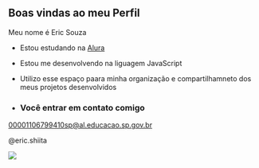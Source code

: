  ## Boas vindas ao meu Perfil

Meu nome é Eric Souza

-  Estou estudando na [Alura](https://www.alura.com.br)
-  Estou me desenvolvendo na liguagem JavaScript
-  Utilizo esse espaço paara minha organização e compartilhamneto dos meus projetos desenvolvidos

-  ### Você entrar em contato comigo

  00001106799410sp@al.educacao.sp.gov.br

  @eric.shiita

  ![](https://media1.tenor.com/m/2eIdqvfcIrkAAAAd/taking-off-shades-mario.gif)

 
